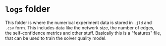 # `logs` folder
This folder is where the numerical experiment data is stored in `.jld` and `.csv` form. This includes data like the network size, the number of edges, the self-confidence metrics and other stuff. Basically this is a "features" file, that can be used to train the solver quality model.
